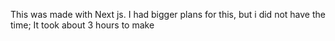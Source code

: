 This was made with Next js. I had bigger plans for this, but i did not have the time; It took about 3 hours to make 

